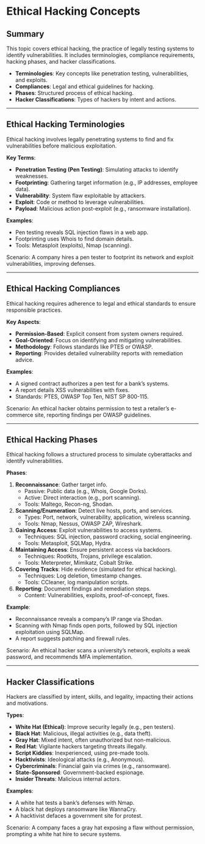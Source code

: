 # Ethical Hacking Concepts

## Summary

This topic covers ethical hacking, the practice of legally testing systems to identify vulnerabilities. It includes terminologies, compliance requirements, hacking phases, and hacker classifications.

* **Terminologies**: Key concepts like penetration testing, vulnerabilities, and exploits.
* **Compliances**: Legal and ethical guidelines for hacking.
* **Phases**: Structured process of ethical hacking.
* **Hacker Classifications**: Types of hackers by intent and actions.

---

## Ethical Hacking Terminologies

Ethical hacking involves legally penetrating systems to find and fix vulnerabilities before malicious exploitation.

**Key Terms**:
- **Penetration Testing (Pen Testing)**: Simulating attacks to identify weaknesses.
- **Footprinting**: Gathering target information (e.g., IP addresses, employee data).
- **Vulnerability**: System flaw exploitable by attackers.
- **Exploit**: Code or method to leverage vulnerabilities.
- **Payload**: Malicious action post-exploit (e.g., ransomware installation).

**Examples**:
- Pen testing reveals SQL injection flaws in a web app.
- Footprinting uses Whois to find domain details.
- Tools: Metasploit (exploits), Nmap (scanning).

Scenario: A company hires a pen tester to footprint its network and exploit vulnerabilities, improving defenses.

---

## Ethical Hacking Compliances

Ethical hacking requires adherence to legal and ethical standards to ensure responsible practices.

**Key Aspects**:
- **Permission-Based**: Explicit consent from system owners required.
- **Goal-Oriented**: Focus on identifying and mitigating vulnerabilities.
- **Methodology**: Follows standards like PTES or OWASP.
- **Reporting**: Provides detailed vulnerability reports with remediation advice.

**Examples**:
- A signed contract authorizes a pen test for a bank’s systems.
- A report details XSS vulnerabilities with fixes.
- Standards: PTES, OWASP Top Ten, NIST SP 800-115.

Scenario: An ethical hacker obtains permission to test a retailer’s e-commerce site, reporting findings per OWASP guidelines.

---

## Ethical Hacking Phases

Ethical hacking follows a structured process to simulate cyberattacks and identify vulnerabilities.

**Phases**:
1. **Reconnaissance**: Gather target info.
   - Passive: Public data (e.g., Whois, Google Dorks).
   - Active: Direct interaction (e.g., port scanning).
   - Tools: Maltego, Recon-ng, Shodan.
2. **Scanning/Enumeration**: Detect live hosts, ports, and services.
   - Types: Port, network, vulnerability, application, wireless scanning.
   - Tools: Nmap, Nessus, OWASP ZAP, Wireshark.
3. **Gaining Access**: Exploit vulnerabilities to access systems.
   - Techniques: SQL injection, password cracking, social engineering.
   - Tools: Metasploit, SQLMap, Hydra.
4. **Maintaining Access**: Ensure persistent access via backdoors.
   - Techniques: Rootkits, Trojans, privilege escalation.
   - Tools: Meterpreter, Mimikatz, Cobalt Strike.
5. **Covering Tracks**: Hide evidence (simulated for ethical hacking).
   - Techniques: Log deletion, timestamp changes.
   - Tools: CCleaner, log manipulation scripts.
6. **Reporting**: Document findings and remediation steps.
   - Content: Vulnerabilities, exploits, proof-of-concept, fixes.

**Example**:
- Reconnaissance reveals a company’s IP range via Shodan.
- Scanning with Nmap finds open ports, followed by SQL injection exploitation using SQLMap.
- A report suggests patching and firewall rules.

Scenario: An ethical hacker scans a university’s network, exploits a weak password, and recommends MFA implementation.

---

## Hacker Classifications

Hackers are classified by intent, skills, and legality, impacting their actions and motivations.

**Types**:
- **White Hat (Ethical)**: Improve security legally (e.g., pen testers).
- **Black Hat**: Malicious, illegal activities (e.g., data theft).
- **Gray Hat**: Mixed intent, often unauthorized but non-malicious.
- **Red Hat**: Vigilante hackers targeting threats illegally.
- **Script Kiddies**: Inexperienced, using pre-made tools.
- **Hacktivists**: Ideological attacks (e.g., Anonymous).
- **Cybercriminals**: Financial gain via crimes (e.g., ransomware).
- **State-Sponsored**: Government-backed espionage.
- **Insider Threats**: Malicious internal actors.

**Examples**:
- A white hat tests a bank’s defenses with Nmap.
- A black hat deploys ransomware like WannaCry.
- A hacktivist defaces a government site for protest.

Scenario: A company faces a gray hat exposing a flaw without permission, prompting a white hat hire to secure systems.